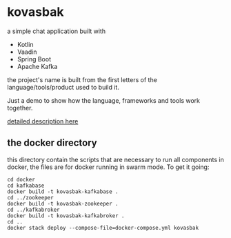 # kovasbak

a simple chat application built with
 * Kotlin
 * Vaadin
 * Spring Boot
 * Apache Kafka
 
the project's name is built from the first letters of the language/tools/product used to build it.

Just a demo to show how the language, frameworks and tools work together. 

[detailed description here](https://www.sothawo.com/2017/07/a-simple-web-based-chat-application-built-with-kotlin-vaadin-spring-boot-and-apache-kafka/)

## the docker directory

this directory contain the scripts that are necessary to run all components in docker, the files are for docker 
running in swarm mode. To get it going:

    cd docker
    cd kafkabase
    docker build -t kovasbak-kafkabase .
    cd ../zookeeper
    docker build -t kovasbak-zookeeper .
    cd ../kafkabroker
    docker build -t kovasbak-kafkabroker .
    cd ..
    docker stack deploy --compose-file=docker-compose.yml kovasbak
